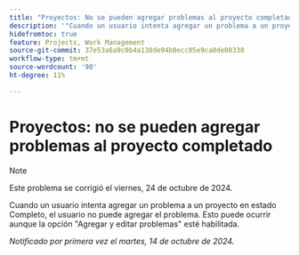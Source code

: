 ```yaml
---
title: "Proyectos: No se pueden agregar problemas al proyecto completado"
description: '"Cuando un usuario intenta agregar un problema a un proyecto en estado Completo, el usuario no puede agregar el problema. Esto puede ocurrir aunque la opción Agregar y editar problemas esté habilitada".'
hidefromtoc: true
feature: Projects, Work Management
source-git-commit: 37e53a6a9c0b4a138de94b0ecc05e9ca0de08338
workflow-type: tm+mt
source-wordcount: '90'
ht-degree: 11%

---
```



# Proyectos: no se pueden agregar problemas al proyecto completado

>[!NOTE]
>
>Este problema se corrigió el viernes, 24 de octubre de 2024.

Cuando un usuario intenta agregar un problema a un proyecto en estado Completo, el usuario no puede agregar el problema. Esto puede ocurrir aunque la opción &quot;Agregar y editar problemas&quot; esté habilitada.

_Notificado por primera vez el martes, 14 de octubre de 2024._
